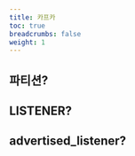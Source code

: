 ```yaml
---
title: 카프카
toc: true
breadcrumbs: false
weight: 1
---
```

## 파티션?
## LISTENER?
## advertised_listener?